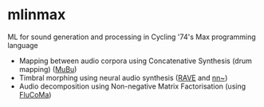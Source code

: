 # mlinmax
ML for sound generation and processing in Cycling '74's Max programming language

 - Mapping between audio corpora using Concatenative Synthesis (drum mapping) ([MuBu](https://forum.ircam.fr/projects/detail/mubu/))
 - Timbral morphing using neural audio synthesis ([RAVE](https://github.com/acids-ircam/RAVE) and [nn~](https://github.com/acids-ircam/nn_tilde))
 - Audio decomposition using Non-negative Matrix Factorisation (using [FluCoMa](https://www.flucoma.org/))
